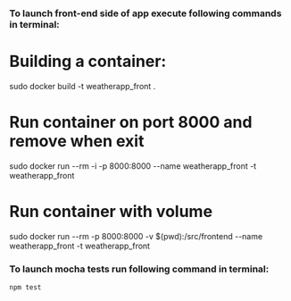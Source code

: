 ### To launch front-end side of app execute following commands in terminal:
# Building a container:
 sudo docker build -t weatherapp_front .
# Run container on port 8000 and remove when exit
 sudo docker run --rm -i -p 8000:8000 --name weatherapp_front -t weatherapp_front
 # Run container with volume
sudo docker run --rm -p 8000:8000 -v $(pwd):/src/frontend --name weatherapp_front -t weatherapp_front

### To launch mocha tests run following command in terminal:
    npm test
